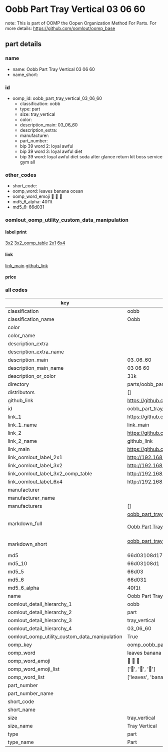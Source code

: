 # Oobb Part Tray Vertical 03 06 60  

note: This is part of OOMP the Oopen Organization Method For Parts. For more details: https://github.com/oomlout/oomp_base

##  part details





### name
* name: Oobb Part Tray Vertical 03 06 60
* name_short: 
### id
* oomp_id: oobb_part_tray_vertical_03_06_60
  * classification: oobb
  * type: part
  * size: tray_vertical
  * color: 
  * description_main: 03_06_60
  * description_extra: 
  * manufacturer: 
  * part_number: 
  * bip 39 word 2: loyal awful
  * bip 39 word 3: loyal awful diet
  * bip 39 word: loyal awful diet soda alter glance return kit boss service gym all

### other_codes
* short_code: 
* oomp_word: leaves banana ocean
* oomp_word_emoji :leaves: :banana: :ocean:
* md5_6_alpha: 40f1t
* md5_6: 66d031






### oomlout_oomp_utility_custom_data_manipulation
#### label print
[3x2](http://192.168.1.245:1112/?label=oomp%2040f1t)
[3x2_oomp_table](http://192.168.1.107:1112/?label=oomp%2040f1t)
[2x1](http://192.168.1.242:1112/?label=oomp%2040f1t)
[6x4](http://192.168.1.55:1112/?label=oomp%2040f1t)    

#### link

[link_main](https://github.com/oomlout/oomlout_oomp_current_version_messy/tree/main/parts/oobb_part_tray_vertical_03_06_60) [github_link](https://github.com/oomlout/oomlout_oomp_part_src/tree/main/parts/oobb_part_tray_vertical_03_06_60)                             

#### price







### all codes 
| key | value |  
| --- | --- |  
| classification | oobb |  
| classification_name | Oobb |  
| color |  |  
| color_name |  |  
| description_extra |  |  
| description_extra_name |  |  
| description_main | 03_06_60 |  
| description_main_name | 03 06 60 |  
| description_or_color | 31k |  
| directory | parts/oobb_part_tray_vertical_03_06_60 |  
| distributors | [] |  
| github_link | https://github.com/oomlout/oomlout_oomp_part_src/tree/main/parts/oobb_part_tray_vertical_03_06_60 |  
| id | oobb_part_tray_vertical_03_06_60 |  
| link_1 | https://github.com/oomlout/oomlout_oomp_current_version_messy/tree/main/parts/oobb_part_tray_vertical_03_06_60 |  
| link_1_name | link_main |  
| link_2 | https://github.com/oomlout/oomlout_oomp_part_src/tree/main/parts/oobb_part_tray_vertical_03_06_60 |  
| link_2_name | github_link |  
| link_main | https://github.com/oomlout/oomlout_oomp_current_version_messy/tree/main/parts/oobb_part_tray_vertical_03_06_60 |  
| link_oomlout_label_2x1 | http://192.168.1.242:1112/?label=oomp%2040f1t |  
| link_oomlout_label_3x2 | http://192.168.1.245:1112/?label=oomp%2040f1t |  
| link_oomlout_label_3x2_oomp_table | http://192.168.1.107:1112/?label=oomp%2040f1t |  
| link_oomlout_label_6x4 | http://192.168.1.55:1112/?label=oomp%2040f1t |  
| manufacturer |  |  
| manufacturer_name |  |  
| manufacturers | [] |  
| markdown_full | [oobb_part_tray_vertical_03_06_60](https://github.com/oomlout/oomlout_oomp_current_version_messy/tree/main/parts/oobb_part_tray_vertical_03_06_60)<br>[](https://github.com/oomlout/oomlout_oomp_current_version_messy/tree/main/parts/oobb_part_tray_vertical_03_06_60)<br>[Oobb Part Tray Vertical 03 06 60](https://github.com/oomlout/oomlout_oomp_current_version_messy/tree/main/parts/oobb_part_tray_vertical_03_06_60)<br><br> |  
| markdown_short | [oobb_part_tray_vertical_03_06_60](https://github.com/oomlout/oomlout_oomp_current_version_messy/tree/main/parts/oobb_part_tray_vertical_03_06_60)<br><br> |  
| md5 | 66d03108d17af7058a83bce27b442c24 |  
| md5_10 | 66d03108d1 |  
| md5_5 | 66d03 |  
| md5_6 | 66d031 |  
| md5_6_alpha | 40f1t |  
| name | Oobb Part Tray Vertical 03 06 60 |  
| oomlout_detail_hierarchy_1 | oobb |  
| oomlout_detail_hierarchy_2 | part |  
| oomlout_detail_hierarchy_3 | tray_vertical |  
| oomlout_detail_hierarchy_4 | 03_06_60 |  
| oomlout_oomp_utility_custom_data_manipulation | True |  
| oomp_key | oomp_oobb_part_tray_vertical_03_06_60 |  
| oomp_word | leaves banana ocean |  
| oomp_word_emoji | :leaves: :banana: :ocean: |  
| oomp_word_emoji_list | [':leaves:', ':banana:', ':ocean:'] |  
| oomp_word_list | ['leaves', 'banana', 'ocean'] |  
| part_number |  |  
| part_number_name |  |  
| short_code |  |  
| short_name |  |  
| size | tray_vertical |  
| size_name | Tray Vertical |  
| type | part |  
| type_name | Part |  
